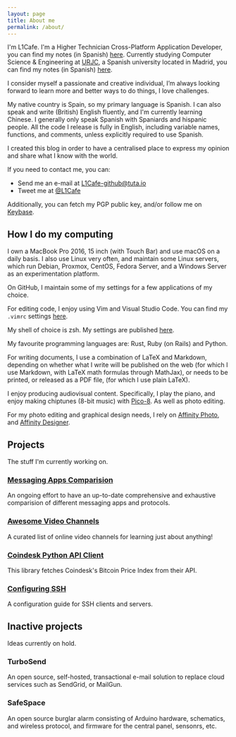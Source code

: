 ```yaml
---
layout: page
title: About me
permalink: /about/
---
```


I'm L1Cafe. I'm a Higher Technician Cross-Platform Application Developer, you
can find my notes (in Spanish) [here](https://github.com/L1Cafe/Apuntesdam2015).
Currently studying Computer Science & Engineering at
[URJC](http://www.urjc.es/), a Spanish university located in Madrid, you can
find my notes (in Spanish) [here](https://github.com/L1Cafe/II-URJC-2016).

I consider myself a passionate and creative individual, I’m always looking forward to learn more and
better ways to do things, I love challenges.

My native country is Spain, so my primary language is Spanish. I can also speak
and write (British) English fluently, and I'm currently learning Chinese.
I generally only speak Spanish with Spaniards and hispanic people. All the code
I release is fully in English, including variable names, functions, and
comments, unless explicitly required to use Spanish.

I created this blog in order to have a centralised place to express my opinion
and share what I know with the world.

If you need to contact me, you can:

- Send me an e-mail at <L1Cafe-github@tuta.io>
- Tweet me at [@L1Cafe](https://twitter.com/L1Cafe)

Additionally, you can fetch my PGP public key, and/or follow me on [Keybase](https://keybase.io/l1cafe).

## How I do my computing

I own a MacBook Pro 2016, 15 inch (with Touch Bar) and use macOS on a daily
basis. I also use Linux very often, and maintain some Linux servers, which run
Debian, Proxmox, CentOS, Fedora Server, and a Windows Server as an
experimentation platform.

On GitHub, I maintain some of my settings for a few applications of my choice.

For editing code, I enjoy using Vim and Visual Studio Code. You can find my `.vimrc` settings
[here](https://github.com/L1Cafe/My-Preferences/tree/master/vim).

My shell of choice is zsh. My settings are published
[here](https://github.com/L1Cafe/My-Preferences/tree/master/macOS).

My favourite programming languages are: Rust, Ruby (on Rails) and Python.

For writing documents, I use a combination of LaTeX and Markdown, depending on
whether what I write will be published on the web (for which I use Markdown,
with LaTeX math formulas through MathJax), or needs to be printed, or released
as a PDF file, (for which I use plain LaTeX).

I enjoy producing audiovisual content. Specifically, I play the piano, and enjoy making chiptunes (8-bit music) with [Pico-8](http://www.lexaloffle.com/pico-8.php). As well as photo editing.

For my photo editing and graphical design needs, I rely on
[Affinity Photo](https://affinity.serif.com/en-gb/photo/), and 
[Affinity Designer](https://affinity.serif.com/en-gb/designer/).

## Projects

The stuff I'm currently working on.

### [Messaging Apps Comparision](https://github.com/L1Cafe/Messaging-Apps-Comparision)

An ongoing effort to have an up-to-date comprehensive and exhaustive comparision of
different messaging apps and protocols.

### [Awesome Video Channels](https://github.com/L1Cafe/Awesome-Video-Channels)

A curated list of online video channels for learning just about anything!

### [Coindesk Python API Client](https://github.com/L1Cafe/Coindesk-Python-API-client)

This library fetches Coindesk's Bitcoin Price Index from their API.

### [Configuring SSH](https://github.com/L1Cafe/Configuring-SSH)

A configuration guide for SSH clients and servers.

## Inactive projects

Ideas currently on hold.

### TurboSend

An open source, self-hosted, transactional e-mail solution to replace cloud
services such as SendGrid, or MailGun.

### SafeSpace

An open source burglar alarm consisting of Arduino hardware, schematics, and
wireless protocol, and firmware for the central panel, sensonrs, etc.
